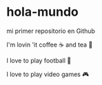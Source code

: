 # hola-mundo

mi primer repositorio en Github

I'm lovin 'it coffee :coffee: and tea :tea:

I love to play football :football:

I love to play video games :video_game:
